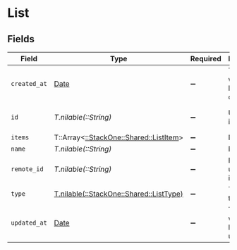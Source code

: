 # List


## Fields

| Field                                                                      | Type                                                                       | Required                                                                   | Description                                                                | Example                                                                    |
| -------------------------------------------------------------------------- | -------------------------------------------------------------------------- | -------------------------------------------------------------------------- | -------------------------------------------------------------------------- | -------------------------------------------------------------------------- |
| `created_at`                                                               | [Date](https://ruby-doc.org/stdlib-2.6.1/libdoc/date/rdoc/Date.html)       | :heavy_minus_sign:                                                         | Timestamp when the list was created                                        | 2021-01-01T01:01:01.000Z                                                   |
| `id`                                                                       | *T.nilable(::String)*                                                      | :heavy_minus_sign:                                                         | Unique identifier                                                          | 8187e5da-dc77-475e-9949-af0f1fa4e4e3                                       |
| `items`                                                                    | T::Array<[::StackOne::Shared::ListItem](../../models/shared/listitem.md)>  | :heavy_minus_sign:                                                         | N/A                                                                        |                                                                            |
| `name`                                                                     | *T.nilable(::String)*                                                      | :heavy_minus_sign:                                                         | N/A                                                                        |                                                                            |
| `remote_id`                                                                | *T.nilable(::String)*                                                      | :heavy_minus_sign:                                                         | Provider's unique identifier                                               | 8187e5da-dc77-475e-9949-af0f1fa4e4e3                                       |
| `type`                                                                     | [T.nilable(::StackOne::Shared::ListType)](../../models/shared/listtype.md) | :heavy_minus_sign:                                                         | The list type                                                              |                                                                            |
| `updated_at`                                                               | [Date](https://ruby-doc.org/stdlib-2.6.1/libdoc/date/rdoc/Date.html)       | :heavy_minus_sign:                                                         | Timestamp when the list was last updated                                   | 2021-01-01T01:01:01.000Z                                                   |